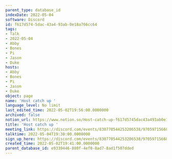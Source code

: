 ```yaml
---
parent_type: database_id
indexDate: 2022-05-04
software: Discord
id: f617d574-5dac-43a4-93ab-0e18a766cc64
tags:
- Talk
- 2022-05-04
- Abby
- Bones
- Pi
- Jason
- Duke
hosts:
- Abby
- Bones
- Pi
- Jason
- Duke
object: page
name: 'Host catch up '
language_level: No limit
last_edited_time: 2022-05-02T19:56:00.0000000
archived: false
notion_url: https://www.notion.so/Host-catch-up-f617d5745dac43a493ab0e18a766cc64
title: 'Host catch up '
meeting_link: https://discord.com/events/830770544253206538/970597156681568276
talktime: 2022-05-04T19:30:00.0000000
sign_up_here: https://discord.com/events/830770544253206538/970597156681568276
created_time: 2022-05-02T19:41:00.0000000
parent_database_id: e9339446-880f-4ef0-8ad7-8ad1f507dded
---
```





